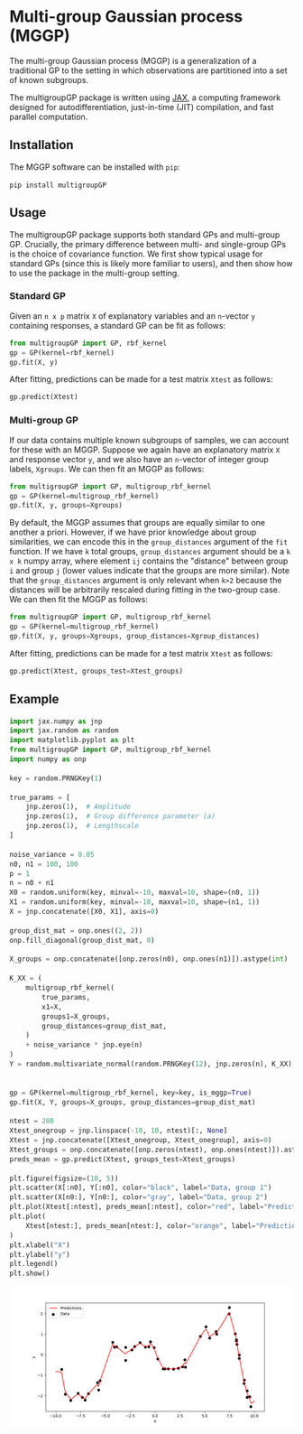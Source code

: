 # Multi-group Gaussian process (MGGP)

The multi-group Gaussian process (MGGP) is a generalization of a traditional GP to the setting in which observations are partitioned into a set of known subgroups.

The multigroupGP package is written using [JAX](https://github.com/google/jax), a computing framework designed for autodifferentiation, just-in-time (JIT) compilation, and fast parallel computation.

## Installation

The MGGP software can be installed with `pip`:

`pip install multigroupGP`

## Usage

The multigroupGP package supports both standard GPs and multi-group GP. Crucially, the primary difference between multi- and single-group GPs is the choice of covariance function. We first show typical usage for standard GPs (since this is likely more familiar to users), and then show how to use the package in the multi-group setting.

### Standard GP

Given an `n x p` matrix `X` of explanatory variables and an `n`-vector `y` containing responses, a standard GP can be fit as follows:

```python
from multigroupGP import GP, rbf_kernel
gp = GP(kernel=rbf_kernel)
gp.fit(X, y)
```

After fitting, predictions can be made for a test matrix `Xtest` as follows:

```python
gp.predict(Xtest)
```

### Multi-group GP

If our data contains multiple known subgroups of samples, we can account for these with an MGGP. Suppose we again have an explanatory matrix `X` and response vector `y`, and we also have an `n`-vector of integer group labels, `Xgroups`. We can then fit an MGGP as follows:

```python
from multigroupGP import GP, multigroup_rbf_kernel
gp = GP(kernel=multigroup_rbf_kernel)
gp.fit(X, y, groups=Xgroups)
```

By default, the MGGP assumes that groups are equally similar to one another a priori. However, if we have prior knowledge about group similarities, we can encode this in the `group_distances` argument of the `fit` function. If we have `k` total groups, `group_distances` argument should be a `k x k` numpy array, where element `ij` contains the "distance" between group `i` and group `j` (lower values indicate that the groups are more similar). Note that the `group_distances` argument is only relevant when `k>2` because the distances will be arbitrarily rescaled during fitting in the two-group case. We can then fit the MGGP as follows:

```python
from multigroupGP import GP, multigroup_rbf_kernel
gp = GP(kernel=multigroup_rbf_kernel)
gp.fit(X, y, groups=Xgroups, group_distances=Xgroup_distances)
```

After fitting, predictions can be made for a test matrix `Xtest` as follows:

```python
gp.predict(Xtest, groups_test=Xtest_groups)
```

## Example

```python
import jax.numpy as jnp
import jax.random as random
import matplotlib.pyplot as plt
from multigroupGP import GP, multigroup_rbf_kernel
import numpy as onp

key = random.PRNGKey(1)

true_params = [
    jnp.zeros(1),  # Amplitude
    jnp.zeros(1),  # Group difference parameter (a)
    jnp.zeros(1),  # Lengthscale
]

noise_variance = 0.05
n0, n1 = 100, 100
p = 1
n = n0 + n1
X0 = random.uniform(key, minval=-10, maxval=10, shape=(n0, 1))
X1 = random.uniform(key, minval=-10, maxval=10, shape=(n1, 1))
X = jnp.concatenate([X0, X1], axis=0)

group_dist_mat = onp.ones((2, 2))
onp.fill_diagonal(group_dist_mat, 0)

X_groups = onp.concatenate([onp.zeros(n0), onp.ones(n1)]).astype(int)

K_XX = (
    multigroup_rbf_kernel(
        true_params,
        x1=X,
        groups1=X_groups,
        group_distances=group_dist_mat,
    )
    + noise_variance * jnp.eye(n)
)
Y = random.multivariate_normal(random.PRNGKey(12), jnp.zeros(n), K_XX)


gp = GP(kernel=multigroup_rbf_kernel, key=key, is_mggp=True)
gp.fit(X, Y, groups=X_groups, group_distances=group_dist_mat)

ntest = 200
Xtest_onegroup = jnp.linspace(-10, 10, ntest)[:, None]
Xtest = jnp.concatenate([Xtest_onegroup, Xtest_onegroup], axis=0)
Xtest_groups = onp.concatenate([onp.zeros(ntest), onp.ones(ntest)]).astype(int)
preds_mean = gp.predict(Xtest, groups_test=Xtest_groups)

plt.figure(figsize=(10, 5))
plt.scatter(X[:n0], Y[:n0], color="black", label="Data, group 1")
plt.scatter(X[n0:], Y[n0:], color="gray", label="Data, group 2")
plt.plot(Xtest[:ntest], preds_mean[:ntest], color="red", label="Predictions, group 1")
plt.plot(
    Xtest[ntest:], preds_mean[ntest:], color="orange", label="Predictions, group 2"
)
plt.xlabel("X")
plt.ylabel("y")
plt.legend()
plt.show()
```

<p align="center">
  <img src="./examples/images/gp_preds.png" width="500">
</p>

